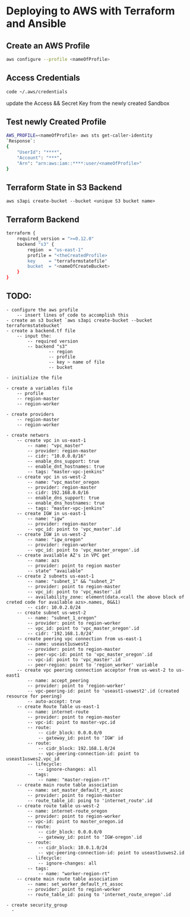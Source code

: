 # Deploying to AWS with Terraform and Ansible

## Create an AWS Profile
````bash
aws configure --profile <nameOfProfile>
````

## Access Credentials

```bash
code ~/.aws/credentials
```
update the Access && Secret Key from the newly created Sandbox

## Test newly Created Profile
````bash
AWS_PROFILE=<nameOfProfile> aws sts get-caller-identity
`Response`: 
{
    "UserId": "****",
    "Account": "***",
    "Arn": "arn:aws:iam::****:user/<nameOfProfile>"
}
````
## Terraform State in S3 Backend
````
aws s3api create-bucket --bucket <unique S3 bucket name>
````

## Terraform Backend
````bash
terraform {
    required_version = ">=0.12.0"
    backend "s3" {
        region  = "us-east-1"
        profile = "<theCreatedProfile>
        key     = "terraformstatefile"
        bucket  = "<nameOfCreateBucket>
    }
}
````

## TODO: 
    - configure the aws profile
        -- insert lines of code to accomplish this
    - create an s3 bucket `aws s3api create-bucket --bucket terraformstatebucket`
    - create a backend.tf file
        -- input the: 
            -- required version
            -- backend "s3"
                    -- region
                    -- profile
                    -- key ~ name of file
                    -- bucket

    - initialize the file 
    
    - create a variables file
        -- profile
        -- region-master
        -- region-worker
    
    - create providers
        -- region-master
        -- region-worker
    
    - create networs
        -- create vpc in us-east-1
            -- name: "vpc_master"
            -- provider: region-master 
            -- cidr: "10.0.0.0/16"
            -- enable_dns_support: true
            -- enable_dnt_hostnames: true
            -- tags: "master-vpc-jenkins"
        -- create vpc in us-west-2
            -- name: "vpc_master_oregon
            -- provider: region-master
            -- cidr: 192.168.0.0/16
            -- enable_dns_support: true
            -- enable_dns_hostnames: true
            -- tags: "master-vpc-jenkins"
        -- create IGW in us-east-1
            -- name: "igw"
            -- provider: region-master
            -- vpc_id: point to 'vpc_master'.id
        -- create IGW in us-west-2
            -- name: "igw_oregon"
            -- provider: region-worker
            -- vpc_id: point to 'vpc_master_oregon'.id
        -- create available AZ's in VPC get
            -- name: azs
            -- provider: point to region master
            -- state" "available"
        -- create 2 subnets us-east-1
            -- name: "subnet_1" && "subnet_2"
            -- provider: point to region-master
            -- vpc_id: point to 'vpc_master'.id
            -- availability_zone: element(data.<call the above block of creted code for available azs>.names, 0&&1)
            -- cidr: 10.0.2.0/24
        -- create subnet us-west-2
            -- name: "subnet_1_oregon"
            -- provider: point to region-worker
            -- vpc_id: point to 'vpc_master_oregon'.id
            -- cidr: '192.168.1.0/24'
        -- create peering vpc connection from us-east-1
            -- name: useast1uswest2
            -- provider: point to region-master
            -- peer-vpc-id: point to 'vpc_master_oregon'.id
            -- vpc-id: point to 'vpc_master'.id
            -- peer-region: point to 'region_worker' variable
        -- create vpc peering connection acceptor from us-west-2 to us-east1
            -- name: accept_peering
            -- provider: point to 'region-worker'
            -- vpc-peering-id: point to 'useast1-uswest2'.id (created resource for peering)
            -- auto-accept: true
        -- create Route Table us-east-1
            -- name: internet-route
            -- provider: point to region-master
            -- vpc-id: point to master-vpc.id
            -- route:
                -- cidr_block: 0.0.0.0/0
                -- gateway_id: point to 'IGW' id
            -- route:
                -- cidr_block: 192.168.1.0/24
                -- vpc-peering-connection-id: point to useast1uswes2.vpc_id
            -- lifecycle:
                -- ignore-changes: all
            -- tags: 
                -- name: "master-region-rt"
        -- create main route table association
            -- name: set_master_default_rt_assoc
            -- provider: point to region-master
            -- route_table_id: poing to 'internet_route'.id
        -- create route table us-west-2
            -- name: internet-route_oregon
            -- provider: point to region-worker
            -- vpc-id: point to master_oregon.id
            -- route:
                -- cidr_block: 0.0.0.0/0
                -- gateway_id: point to 'IGW-oregon'.id
            -- route:
                -- cidr_block: 10.0.1.0/24
                -- vpc-peering-connection-id: point to useast1uswes2.id
            -- lifecycle:
                -- ignore-changes: all
            -- tags: 
                -- name: "worker-region-rt"
        -- create main route table association
            -- name: set_worker_default_rt_assoc
            -- provider: point to region-worker
            -- route_table_id: poing to 'internet_route_oregon'.id

    - create security_group
      - 